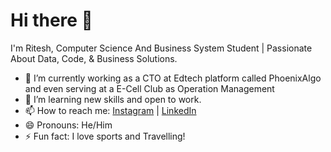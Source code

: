 # Hi there 👋
I'm Ritesh, Computer Science And Business System Student | Passionate About Data, Code, & Business Solutions.
- 🔭 I’m currently working as a CTO at Edtech platform called PhoenixAlgo and even serving at a E-Cell Club as Operation Management
- 🌱 I’m learning new skills and open to work.
- 📫 How to reach me: [Instagram](https://www.instagram.com/ritesh_rathod_official/) | [LinkedIn](https://www.linkedin.com/in/ritesh-rathod-34a5a3329/)
- 😄 Pronouns: He/Him
- ⚡ Fun fact: I love sports and Travelling!
